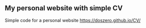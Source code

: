 ## My personal website with simple CV 
Simple code for a personal website https://doszero.github.io/CV/

 
